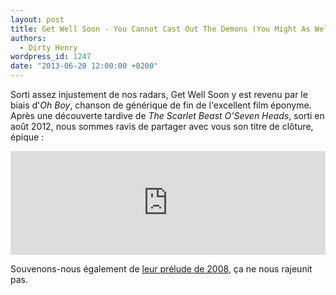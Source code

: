 ```yaml
---
layout: post
title: Get Well Soon - You Cannot Cast Out The Demons (You Might As Well Dance)
authors:
  - Dirty Henry
wordpress_id: 1247
date: "2013-06-20 12:00:00 +0200"
---
```


Sorti assez injustement de nos radars, Get Well Soon y est revenu par le biais
d'_Oh Boy_, chanson de générique de fin de l'excellent film éponyme. Après une
découverte tardive de _The Scarlet Beast O'Seven Heads_, sorti en août 2012,
nous sommes ravis de partager avec vous son titre de clôture, épique :

<iframe width="100%" height="166" scrolling="no" frameborder="no" src="https://w.soundcloud.com/player/?url=http%3A%2F%2Fapi.soundcloud.com%2Ftracks%2F44084332"></iframe>

Souvenons-nous également de [leur prélude de 2008](601), ça ne nous rajeunit
pas.
